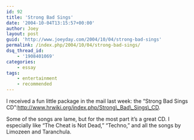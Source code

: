```yaml
---
id: 92
title: 'Strong Bad Sings'
date: '2004-10-04T13:15:57+00:00'
author: Joey
layout: post
guid: 'http://www.joeyday.com/2004/10/04/strong-bad-sings'
permalink: /index.php/2004/10/04/strong-bad-sings/
dsq_thread_id:
    - '1908401069'
categories:
    - essay
tags:
    - entertainment
    - recommended
---
```


I received a fun little package in the mail last week: the “Strong Bad Sings CD”:http://www.hrwiki.org/index.php/Strong\_Bad\_Sings\_CD.

Some of the songs are lame, but for the most part it’s a great CD. I especially like “The Cheat is Not Dead,” “Techno,” and all the songs by Limozeen and Taranchula.